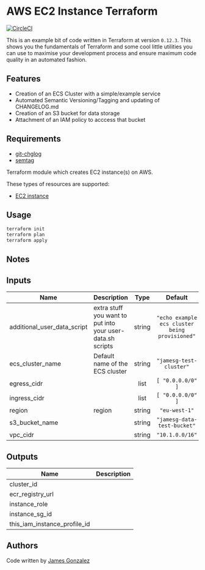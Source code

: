 # AWS EC2 Instance Terraform

[![CircleCI](https://circleci.com/gh/cultavix/aws-ecs-cluster-example-terraform/tree/master.svg?style=svg)](https://circleci.com/gh/cultavix/aws-ecs-cluster-example-terraform/tree/master)

This is an example bit of code written in Terraform at version `0.12.3`. This shows you the fundamentals of Terraform and some cool little utilities you can use to maximise your development process and ensure maximum code quality in an automated fashion.

## Features
* Creation of an ECS Cluster with a simple/example service
* Automated Semantic Versioning/Tagging and updating of CHANGELOG.md
* Creation of an S3 bucket for data storage
* Attachment of an IAM policy to acccess that bucket


## Requirements
* [git-chglog](https://github.com/git-chglog/git-chglog)
* [semtag](https://github.com/pnikosis/semtag)

Terraform module which creates EC2 instance(s) on AWS.

These types of resources are supported:

* [EC2 instance](https://www.terraform.io/docs/providers/aws/r/instance.html)


## Usage
```bash
terraform init
terraform plan
terraform apply
```


## Notes


<!-- BEGINNING OF PRE-COMMIT-TERRAFORM DOCS HOOK -->
## Inputs

| Name | Description | Type | Default | Required |
|------|-------------|:----:|:-----:|:-----:|
| additional\_user\_data\_script | extra stuff you want to put into your user-data.sh scripts | string | `"echo example ecs cluster being provisioned"` | no |
| ecs\_cluster\_name | Default name of the ECS cluster | string | `"jamesg-test-cluster"` | no |
| egress\_cidr |  | list | `[ "0.0.0.0/0" ]` | no |
| ingress\_cidr |  | list | `[ "0.0.0.0/0" ]` | no |
| region | region | string | `"eu-west-1"` | no |
| s3\_bucket\_name |  | string | `"jamesg-data-test-bucket"` | no |
| vpc\_cidr |  | string | `"10.1.0.0/16"` | no |

## Outputs

| Name | Description |
|------|-------------|
| cluster\_id |  |
| ecr\_registry\_url |  |
| instance\_role |  |
| instance\_sg\_id |  |
| this\_iam\_instance\_profile\_id |  |

<!-- END OF PRE-COMMIT-TERRAFORM DOCS HOOK -->

## Authors

Code written by [James Gonzalez](https://github.com/cultavix)
